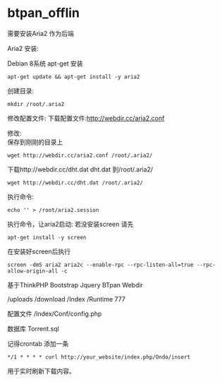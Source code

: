 # btpan_offlin
需要安装Aria2 作为后端

Aria2 安装:

Debian 8系统 apt-get 安装
 
``` 
apt-get update && apt-get install -y aria2 
```

创建目录: 

```
mkdir /root/.aria2 
```

修改配置文件: 下载配置文件:http://webdir.cc/aria2.conf 

修改:  
保存到刚刚的目录上 

```
wget http://webdir.cc/aria2.conf /root/.aria2/ 
```

下载http://webdir.cc/dht.dat dht.dat 到/root/.aria2/ 
```
wget http://webdir.cc/dht.dat /root/.aria2/ 
```
执行命令: 
```
echo '' > /root/aria2.session 
```
执行命令，让aria2启动: 
若没安装screen 请先
```
apt-get install -y screen 
```

在安装好screen后执行
```
screen -dmS aria2 aria2c --enable-rpc --rpc-listen-all=true --rpc-allow-origin-all -c 
```


基于ThinkPHP Bootstrap Jquery BTpan Webdir

/uploads /download /Index /Runtime 777

配置文件 /Index/Conf/config.php

数据库 Torrent.sql

记得crontab 添加一条
```
*/1 * * * * curl http://your_website/index.php/Ondo/insert
```
用于实时刷新下载内容。


